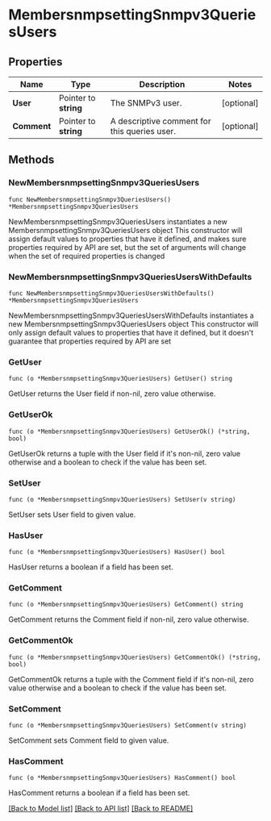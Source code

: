 # MembersnmpsettingSnmpv3QueriesUsers

## Properties

Name | Type | Description | Notes
------------ | ------------- | ------------- | -------------
**User** | Pointer to **string** | The SNMPv3 user. | [optional] 
**Comment** | Pointer to **string** | A descriptive comment for this queries user. | [optional] 

## Methods

### NewMembersnmpsettingSnmpv3QueriesUsers

`func NewMembersnmpsettingSnmpv3QueriesUsers() *MembersnmpsettingSnmpv3QueriesUsers`

NewMembersnmpsettingSnmpv3QueriesUsers instantiates a new MembersnmpsettingSnmpv3QueriesUsers object
This constructor will assign default values to properties that have it defined,
and makes sure properties required by API are set, but the set of arguments
will change when the set of required properties is changed

### NewMembersnmpsettingSnmpv3QueriesUsersWithDefaults

`func NewMembersnmpsettingSnmpv3QueriesUsersWithDefaults() *MembersnmpsettingSnmpv3QueriesUsers`

NewMembersnmpsettingSnmpv3QueriesUsersWithDefaults instantiates a new MembersnmpsettingSnmpv3QueriesUsers object
This constructor will only assign default values to properties that have it defined,
but it doesn't guarantee that properties required by API are set

### GetUser

`func (o *MembersnmpsettingSnmpv3QueriesUsers) GetUser() string`

GetUser returns the User field if non-nil, zero value otherwise.

### GetUserOk

`func (o *MembersnmpsettingSnmpv3QueriesUsers) GetUserOk() (*string, bool)`

GetUserOk returns a tuple with the User field if it's non-nil, zero value otherwise
and a boolean to check if the value has been set.

### SetUser

`func (o *MembersnmpsettingSnmpv3QueriesUsers) SetUser(v string)`

SetUser sets User field to given value.

### HasUser

`func (o *MembersnmpsettingSnmpv3QueriesUsers) HasUser() bool`

HasUser returns a boolean if a field has been set.

### GetComment

`func (o *MembersnmpsettingSnmpv3QueriesUsers) GetComment() string`

GetComment returns the Comment field if non-nil, zero value otherwise.

### GetCommentOk

`func (o *MembersnmpsettingSnmpv3QueriesUsers) GetCommentOk() (*string, bool)`

GetCommentOk returns a tuple with the Comment field if it's non-nil, zero value otherwise
and a boolean to check if the value has been set.

### SetComment

`func (o *MembersnmpsettingSnmpv3QueriesUsers) SetComment(v string)`

SetComment sets Comment field to given value.

### HasComment

`func (o *MembersnmpsettingSnmpv3QueriesUsers) HasComment() bool`

HasComment returns a boolean if a field has been set.


[[Back to Model list]](../README.md#documentation-for-models) [[Back to API list]](../README.md#documentation-for-api-endpoints) [[Back to README]](../README.md)


